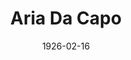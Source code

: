 ---
title: Aria Da Capo
date: 1926-02-16
opening_date: 1926-02-16
closing_date:
layout: productions
playbill:
Theatre: Theatre Jacksonville
cast:
- Columbine: Birsa Shepard
- Cothurnus: John A. Hall
- Thyrsis: John Jones
- Pierrot: Philip Conroy
- Corydon: Philip S. May
crew:
- Director: Tracy L'Engle
- Stage Settings: Anne C. Lalor
- Lighting: Martha Race
- Costumes and Props: Mrs. Burton Barrs
- Costumes and Props Assistant: Gertrude F. Jacobi
understudies:
orchestra:
---